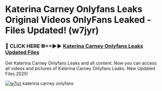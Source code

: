 # Katerina Carney Onlyfans Leaks Original Videos 0nlyFans Leaked - Files Updated! (w7jyr)

<h3>🔴 CLICK HERE 🌐==►► <a href="https://tinyurl.com/2wckxsce" rel="nofollow">Katerina Carney Onlyfans Leaks Updated Files</a></h3>

Get Katerina Carney Onlyfans Leaks and all content. Now you can access all videos and pictures of Katerina Carney Onlyfans Leaks. New Updated Files 2025!

[![w7jyr](https://i.imgur.com/AFduVYN.gif)](https://tinyurl.com/2wckxsce)
katerina carney onlyfans